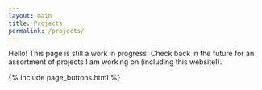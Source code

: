 ```yaml
---
layout: main
title: Projects
permalink: /projects/
---
```


Hello! This page is still a work in progress. Check back in the future for an assortment of projects I am working on (including this website!). 

{% include page_buttons.html %}